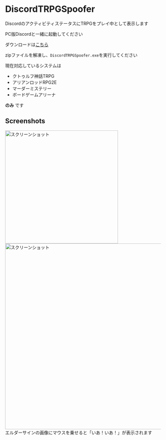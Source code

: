 # DiscordTRPGSpoofer

DiscordのアクティビティステータスにTRPGをプレイ中として表示します

PC版Discordと一緒に起動してください

ダウンロードは[こちら](https://github.com/IrisRainbow7/DiscordTRPGSpoofer/releases/download/1.2/DiscordTRPGSpoofer.zip)

zipファイルを解凍し、`DiscordTRPGSpoofer.exe`を実行してください

現在対応しているシステムは
- クトゥルフ神話TRPG
- アリアンロッドRPG2E
- マーダーミステリー
- ボードゲームアリーナ

**のみ** です

## Screenshots

<img width="365" alt="スクリーンショット" src="https://user-images.githubusercontent.com/34544233/125153226-43427800-e18d-11eb-91c2-1eaf9b15e578.png">

<img width="600" alt="スクリーンショット" src="https://user-images.githubusercontent.com/34544233/125153270-7e44ab80-e18d-11eb-9f73-38073611c866.jpg">
エルダーサインの画像にマウスを乗せると「いあ！いあ！」が表示されます
